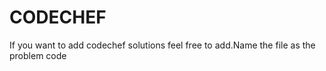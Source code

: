# CODECHEF
If you want to add codechef solutions feel free to add.Name the file as the problem code

